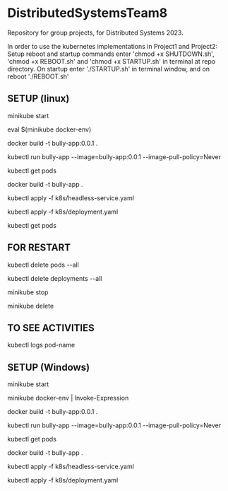 # DistributedSystemsTeam8
Repository for group projects, for Distributed Systems 2023.

In order to use the kubernetes implementations in Project1 and Project2: Setup reboot and startup commands enter 
'chmod +x SHUTDOWN.sh', 'chmod +x REBOOT.sh' and 'chmod +x STARTUP.sh' in terminal at repo directory. On startup enter './STARTUP.sh' in terminal window, and on reboot './REBOOT.sh'

## SETUP (linux)

minikube start


eval $(minikube docker-env)


docker build -t bully-app:0.0.1 .


kubectl run bully-app --image=bully-app:0.0.1 --image-pull-policy=Never


kubectl get pods


docker build -t bully-app .


kubectl apply -f k8s/headless-service.yaml


kubectl apply -f k8s/deployment.yaml


kubectl get pods



## FOR RESTART
kubectl delete pods --all


kubectl delete deployments --all


minikube stop


minikube delete



## TO SEE ACTIVITIES
kubectl logs pod-name


## SETUP (Windows)

minikube start


minikube docker-env | Invoke-Expression


docker build -t bully-app:0.0.1 .


kubectl run bully-app --image=bully-app:0.0.1 --image-pull-policy=Never


kubectl get pods


docker build -t bully-app .


kubectl apply -f k8s/headless-service.yaml


kubectl apply -f k8s/deployment.yaml

